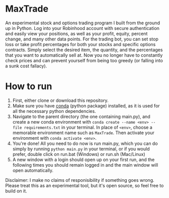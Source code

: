 # MaxTrade
An experimental stock and options trading program I built from the ground up in Python.
Log into your Robinhood account with secure authentication and easily view your positions, as well as your profit, equity, percent change, and many other data points. 
For the trading bot, you can set stop loss or take profit percentages for both your stocks and specific options contracts. Simply select the desired item, the quantity, and the percentages that you want to automatically sell at. Now you no longer have to constantly check prices and can prevent yourself from being too greedy (or falling into a sunk cost fallacy).

# How to run #
1. First, either clone or download this repository.
2. Make sure you have [conda](https://conda.io/projects/conda/en/latest/user-guide/install/index.html) (python package) installed, as it is used for all the necessary python dependencies.
3. Navigate to the parent directory (the one containing main.py), and create a new conda environment with `conda create --name <env> --file requirements.txt` in your terminal. In place of `<env>`, choose a memorable environment name such as `MaxTrade`. Then activate your environment with `conda activate <env>`.
4. You're done! All you need to do now is run main.py, which you can do simply by running `python main.py` in your terminal, or if you would prefer, double click on run.bat (Windows) or run.sh (Mac/Linux)
5. A new window with a login should open up on your first run, and the following times you should remain logged in and the main window will open automatically.

Disclaimer: I make no claims of responisibility if something goes wrong. Please treat this as an experimental tool, but it's open source, so feel free to build on it.  